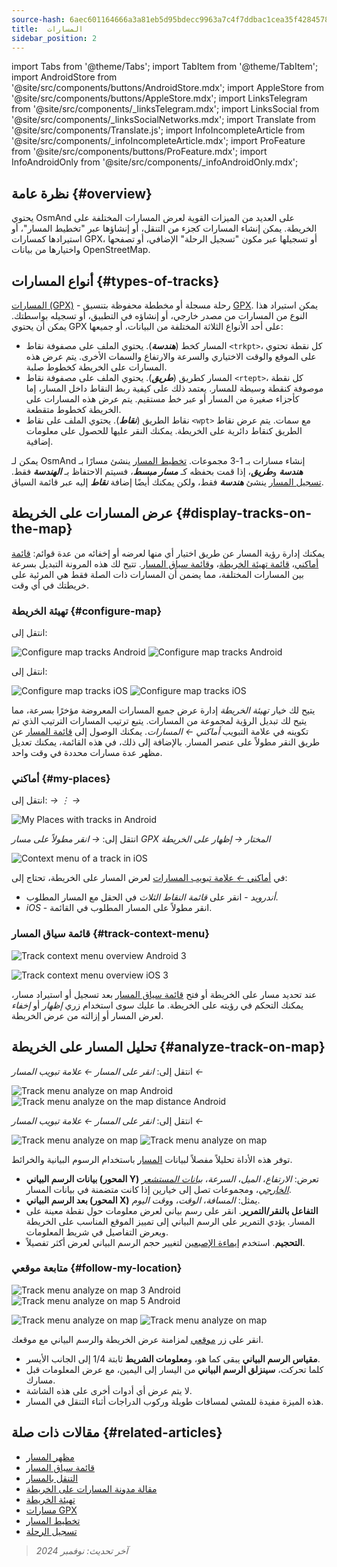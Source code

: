 ```yaml
---
source-hash: 6aec601164666a3a81eb5d95bdecc9963a7c4f7ddbac1cea35f42845786713b8
title:  المسارات
sidebar_position: 2
---
```

import Tabs from '@theme/Tabs';
import TabItem from '@theme/TabItem';
import AndroidStore from '@site/src/components/buttons/AndroidStore.mdx';
import AppleStore from '@site/src/components/buttons/AppleStore.mdx';
import LinksTelegram from '@site/src/components/_linksTelegram.mdx';
import LinksSocial from '@site/src/components/_linksSocialNetworks.mdx';
import Translate from '@site/src/components/Translate.js';
import InfoIncompleteArticle from '@site/src/components/_infoIncompleteArticle.mdx';
import ProFeature from '@site/src/components/buttons/ProFeature.mdx';
import InfoAndroidOnly from '@site/src/components/_infoAndroidOnly.mdx';



## نظرة عامة {#overview}

يحتوي OsmAnd على العديد من الميزات القوية لعرض المسارات المختلفة على الخريطة. يمكن إنشاء المسارات كجزء من التنقل، أو إنشاؤها عبر "تخطيط المسار"، أو استيرادها كمسارات GPX، أو تسجيلها عبر مكون "تسجيل الرحلة" الإضافي، أو تصفحها واختيارها من بيانات OpenStreetMap.


## أنواع المسارات {#types-of-tracks}

[المسارات (GPX)](#display-tracks-on-the-map) - رحلة مسجلة أو مخططة محفوظة بتنسيق [GPX](https://en.wikipedia.org/wiki/GPS_Exchange_Format). يمكن استيراد هذا النوع من المسارات من مصدر خارجي، أو إنشاؤه في التطبيق، أو تسجيله بواسطتك. يمكن أن يحتوي GPX على أحد الأنواع الثلاثة المختلفة من البيانات، أو جميعها:

- المسار كخط (***هندسة***). يحتوي الملف على مصفوفة نقاط ```<trkpt>```، كل نقطة تحتوي على الموقع والوقت الاختياري والسرعة والارتفاع والسمات الأخرى. يتم عرض هذه المسارات على الخريطة كخطوط صلبة.
- المسار كطريق (***طريق***). يحتوي الملف على مصفوفة نقاط ```<rtept>```، كل نقطة موصوفة كنقطة وسيطة للمسار. يعتمد ذلك على كيفية ربط النقاط داخل المسار، إما كأجزاء صغيرة من المسار أو عبر خط مستقيم. يتم عرض هذه المسارات على الخريطة كخطوط متقطعة.
- نقاط الطريق (***نقاط***). يحتوي الملف على نقاط ```<wpt>``` مع سمات. يتم عرض نقاط الطريق كنقاط دائرية على الخريطة. يمكنك النقر عليها للحصول على معلومات إضافية.

يمكن لـ OsmAnd إنشاء مسارات بـ 1-3 مجموعات. [تخطيط المسار](../../plan-route/create-route.md) ينشئ مسارًا بـ ***هندسة*** و***طريق***، إذا قمت بحفظه كـ ***مسار مبسط***، فسيتم الاحتفاظ بـ ***الهندسة*** فقط. [تسجيل المسار](../../plugins/trip-recording.md#new-track-recording) ينشئ ***هندسة*** فقط، ولكن يمكنك أيضًا إضافة ***نقاط*** إليه عبر قائمة السياق.


## عرض المسارات على الخريطة {#display-tracks-on-the-map}

يمكنك إدارة رؤية المسار عن طريق اختيار أي منها لعرضه أو إخفائه من عدة قوائم: [قائمة أماكني](#my-places)، [قائمة تهيئة الخريطة](#configure-map)، و[قائمة سياق المسار](#track-context-menu). تتيح لك هذه المرونة التبديل بسرعة بين المسارات المختلفة، مما يضمن أن المسارات ذات الصلة فقط هي المرئية على خريطتك في أي وقت.

### تهيئة الخريطة {#configure-map}

<Tabs groupId="operating-systems" queryString="current-os">

<TabItem value="android" label="Android">

انتقل إلى: *<Translate android="true" ids="shared_string_menu,configure_map,shared_string_show,show_gpx"/>*

![Configure map tracks Android](@site/static/img/map/tracks_and_routes/tracks_and_routes_display_1_andr.png)   ![Configure map tracks Android](@site/static/img/map/tracks_and_routes/tracks_and_routes_display_andr.png)  

</TabItem>

<TabItem value="ios" label="iOS">

انتقل إلى: *<Translate ios="true" ids="shared_string_menu,configure_map,shared_string_gpx_tracks"/>*

![Configure map tracks iOS](@site/static/img/personal/tracks/follow_track_1_ios.png)  ![Configure map tracks iOS](@site/static/img/personal/tracks/configure_map_track_menu_ios.png)

</TabItem>

</Tabs>

يتيح لك خيار *تهيئة الخريطة* إدارة عرض جميع المسارات المعروضة مؤخرًا بسرعة، مما يتيح لك تبديل الرؤية لمجموعة من المسارات. يتبع ترتيب المسارات الترتيب الذي تم تكوينه في علامة التبويب *أماكني ← المسارات*. يمكنك الوصول إلى [قائمة المسار](../../personal/tracks/manage-tracks.md#track-menu) عن طريق النقر مطولاً على عنصر المسار. بالإضافة إلى ذلك، في هذه القائمة، يمكنك تعديل مظهر عدة مسارات محددة في وقت واحد.

### أماكني {#my-places}

<Tabs groupId="operating-systems" queryString="current-os">

<TabItem value="android" label="Android">

انتقل إلى: *<Translate android="true" ids="shared_string_menu,shared_string_my_places,shared_string_gpx_files"/> → &#8942; → <Translate android="true" ids="shared_string_show_on_map"/>*

![My Places with tracks in Android](@site/static/img/personal/tracks/one_track_menu_andr.png)

</TabItem>

<TabItem value="ios" label="iOS">

انتقل إلى: *<Translate ios="true" ids="shared_string_menu,shared_string_my_places,shared_string_gpx_tracks"/> → انقر مطولاً على مسار GPX المختار → إظهار على الخريطة*

![Context menu of a track in iOS](@site/static/img/personal/tracks/one_track_menu_ios.png)

</TabItem>

</Tabs>

في [أماكني *←* علامة تبويب المسارات](../../personal/tracks/manage-tracks.md#manage-tracks) لعرض المسار على الخريطة، تحتاج إلى:

- *أندرويد* - انقر على *قائمة النقاط الثلاث* في الحقل مع المسار المطلوب.
- *iOS* - انقر مطولاً على المسار المطلوب في القائمة.


### قائمة سياق المسار {#track-context-menu}

<Tabs groupId="operating-systems" queryString="current-os">

<TabItem value="android" label="Android">

![Track context menu overview Android 3](@site/static/img/personal/tracks/track_context_overview_andr_3.png)

</TabItem>

<TabItem value="ios" label="iOS">

![Track context menu overview iOS 3](@site/static/img/personal/tracks/track_context_overview_ios_3.png)

</TabItem>

</Tabs>

عند تحديد مسار على الخريطة أو فتح [قائمة سياق المسار](./track-context-menu.md) بعد تسجيل أو استيراد مسار، يمكنك التحكم في رؤيته على الخريطة. ما عليك سوى استخدام زري *إظهار* أو *إخفاء* لعرض المسار أو إزالته من عرض الخريطة.


## تحليل المسار على الخريطة {#analyze-track-on-map}

<Tabs groupId="operating-systems" queryString="current-os">

<TabItem value="android" label="Android">

انتقل إلى: *انقر على المسار ← علامة تبويب المسار ← <Translate android="true" ids="analyze_on_map"/>*  

![Track menu analyze on map Android](@site/static/img/personal/tracks/analyze_track_on_map_andr.png)    ![Track menu analyze on the map distance Android](@site/static/img/personal/tracks/analyze_track_on_map_distance_andr.png)

</TabItem>

<TabItem value="ios" label="iOS">

انتقل إلى: *انقر على المسار ← علامة تبويب المسار ← <Translate ios="true" ids="analyze_on_map"/>*  

![Track menu analyze on map](@site/static/img/personal/tracks/track_analyze_ios.png)  ![Track menu analyze on map ](@site/static/img/personal/tracks/track_analyze_on_map_ios.png)

</TabItem>

</Tabs>

توفر هذه الأداة تحليلاً مفصلاً لبيانات [المسار](../../map/tracks/track-context-menu.md#options) باستخدام الرسوم البيانية والخرائط.

- **بيانات الرسم البياني (المحور Y)** تعرض: *الارتفاع*، *الميل*، *السرعة*، [*بيانات المستشعر الخارجي*](../../plugins/external-sensors.md)، ومجموعات تصل إلى خيارين إذا كانت متضمنة في بيانات المسار.
- **بعد الرسم البياني (المحور X)** يمثل: *المسافة*، *الوقت*، و*وقت اليوم*.
- **التفاعل بالنقر/التمرير**. انقر على رسم بياني لعرض معلومات حول نقطة معينة على المسار. يؤدي التمرير على الرسم البياني إلى تمييز الموقع المناسب على الخريطة ويعرض التفاصيل في شريط المعلومات.
- **التحجيم**. استخدم [إيماءة الإصبعين](../../map/interact-with-map.md#gestures) لتغيير حجم الرسم البياني لعرض أكثر تفصيلاً.


### متابعة موقعي {#follow-my-location}

<Tabs groupId="operating-systems" queryString="current-os">

<TabItem value="android" label="Android">

![Track menu analyze on map 3 Android](@site/static/img/personal/tracks/track_analyze_on_map_3_android.png) ![Track menu analyze on map 5 Android](@site/static/img/personal/tracks/track_analyze_on_map_5_android.png)

</TabItem>

<TabItem value="ios" label="iOS">

![Track menu analyze on map](@site/static/img/personal/tracks/track_follow_my_location_3_ios.png)  ![Track menu analyze on map ](@site/static/img/personal/tracks/track_follow_my_location_4_ios.png)

</TabItem>

</Tabs>

انقر على زر [موقعي](../../map/interact-with-map.md#my-location-and-zoom) لمزامنة عرض الخريطة والرسم البياني مع موقعك.

- **مقياس الرسم البياني** يبقى كما هو، و**معلومات الشريط** ثابتة 1/4 إلى الجانب الأيسر.
- كلما تحركت، **سينزلق الرسم البياني** من اليسار إلى اليمين، مع عرض المعلومات قبل مسارك.
- لا يتم عرض أي أدوات أخرى على هذه الشاشة.
- هذه الميزة مفيدة للمشي لمسافات طويلة وركوب الدراجات أثناء التنقل في المسار.


## مقالات ذات صلة {#related-articles}

- [مظهر المسار](./appearance.md)
- [قائمة سياق المسار](./track-context-menu.md)
- [التنقل بالمسار](../../navigation/setup/gpx-navigation.md)
- [مقالة مدونة المسارات على الخريطة](https://docs.osmand.net/blog/routes)
- [تهيئة الخريطة](../../map/configure-map-menu.md)
- [مسارات GPX](../../personal/tracks/index.md)
- [تخطيط المسار](../../plan-route/index.md)
- [تسجيل الرحلة](../../plugins/trip-recording.md)

> *آخر تحديث: نوفمبر 2024*